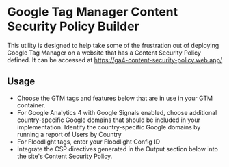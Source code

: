 # Google Tag Manager Content Security Policy Builder

This utility is designed to help take some of the frustration out of deploying Google Tag Manager on a website that has a Content Security Policy defined. It can be accessed at https://ga4-content-security-policy.web.app/

## Usage

- Choose the GTM tags and features below that are in use in your GTM container.
- For Google Analytics 4 with Google Signals enabled, choose additional country-specific Google domains that should be included in your implementation. Identify the country-specific Google domains by running a report of Users by Country
- For Floodlight tags, enter your Floodlight Config ID
- Integrate the CSP directives generated in the Output section below into the site's Content Security Policy.
